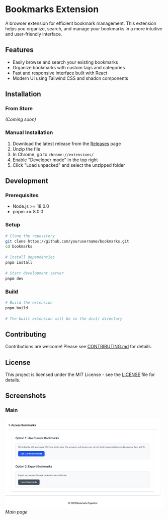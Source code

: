 # Bookmarks Extension

A browser extension for efficient bookmark management. This extension helps you organize, search, and manage your bookmarks in a more intuitive and user-friendly interface.

## Features

- Easily browse and search your existing bookmarks
- Organize bookmarks with custom tags and categories
- Fast and responsive interface built with React
- Modern UI using Tailwind CSS and shadcn components

## Installation

### From Store
*(Coming soon)*

### Manual Installation
1. Download the latest release from the [Releases](https://github.com/yourusername/bookmarks/releases) page
2. Unzip the file
3. In Chrome, go to `chrome://extensions/`
4. Enable "Developer mode" in the top right
5. Click "Load unpacked" and select the unzipped folder

## Development

### Prerequisites
- Node.js >= 18.0.0
- pnpm >= 8.0.0

### Setup
```bash
# Clone the repository
git clone https://github.com/yourusername/bookmarks.git
cd bookmarks

# Install dependencies
pnpm install

# Start development server
pnpm dev
```

### Build
```bash
# Build the extension
pnpm build

# The built extension will be in the dist/ directory
```

## Contributing

Contributions are welcome! Please see [CONTRIBUTING.md](CONTRIBUTING.md) for details.

## License

This project is licensed under the MIT License - see the [LICENSE](LICENSE) file for details.

## Screenshots
### Main
![Main](./screenshots/first.png)
*Main page*
